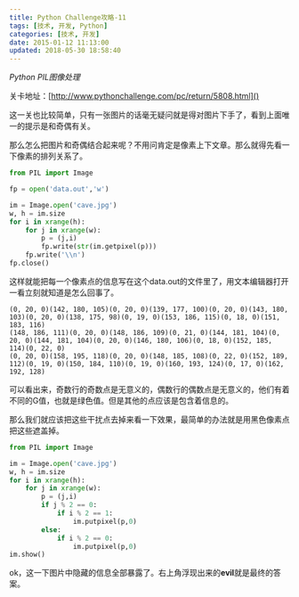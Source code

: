 ```yaml
---
title: Python Challenge攻略-11
tags: [技术, 开发, Python]
categories: [技术, 开发]
date: 2015-01-12 11:13:00
updated: 2018-05-30 18:58:40
---
```


*Python PIL图像处理*

<!-- more -->

关卡地址：[http://www.pythonchallenge.com/pc/return/5808.html]()

这一关也比较简单，只有一张图片的话毫无疑问就是得对图片下手了，看到上面唯一的提示是和奇偶有关。

那么怎么把图片和奇偶结合起来呢？不用问肯定是像素上下文章。那么就得先看一下像素的排列关系了。

```python
from PIL import Image

fp = open('data.out','w')

im = Image.open('cave.jpg')
w, h = im.size
for i in xrange(h):
	for j in xrange(w):
		p = (j,i)
		fp.write(str(im.getpixel(p)))
	fp.write('\\n')
fp.close()
```

这样就能把每一个像素点的信息写在这个data.out的文件里了，用文本编辑器打开一看立刻就知道是怎么回事了。

```
(0, 20, 0)(142, 180, 105)(0, 20, 0)(139, 177, 100)(0, 20, 0)(143, 180, 103)(0, 20, 0)(138, 175, 98)(0, 19, 0)(153, 186, 115)(0, 18, 0)(151, 183, 116)
(148, 186, 111)(0, 20, 0)(148, 186, 109)(0, 21, 0)(144, 181, 104)(0, 20, 0)(144, 181, 104)(0, 20, 0)(146, 180, 106)(0, 18, 0)(152, 185, 114)(0, 22, 0)
(0, 20, 0)(158, 195, 118)(0, 20, 0)(148, 185, 108)(0, 22, 0)(152, 189, 112)(0, 19, 0)(150, 184, 110)(0, 19, 0)(160, 193, 124)(0, 17, 0)(162, 192, 128)
```

可以看出来，奇数行的奇数点是无意义的，偶数行的偶数点是无意义的，他们有着不同的G值，也就是绿色值。但是其他的点应该是包含着信息的。

那么我们就应该把这些干扰点去掉来看一下效果，最简单的办法就是用黑色像素点把这些遮盖掉。

```python
from PIL import Image

im = Image.open('cave.jpg')
w, h = im.size
for i in xrange(h):
	for j in xrange(w):
		p = (j,i)
		if j % 2 == 0:
			if i % 2 == 1:
				im.putpixel(p,0)
		else:
			if i % 2 == 0:
				im.putpixel(p,0)
im.show()
```

ok，这一下图片中隐藏的信息全部暴露了。右上角浮现出来的**evil**就是最终的答案。
